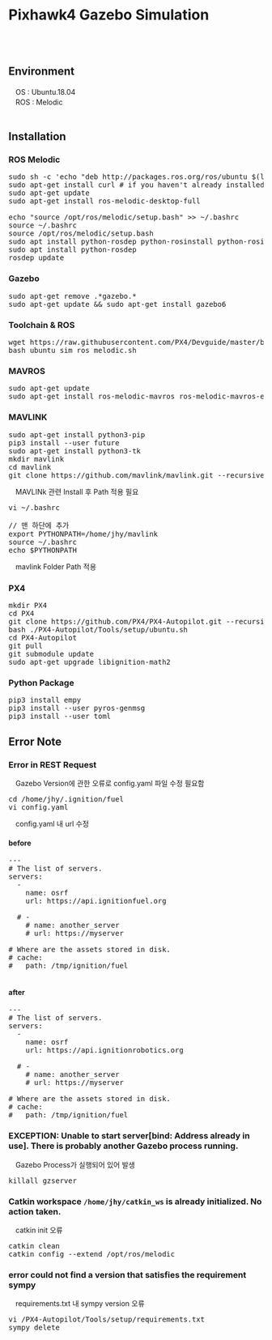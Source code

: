 # Pixhawk4 Gazebo Simulation
<br>
<br>

## Environment
　OS : Ubuntu.18.04
<br>
　ROS : Melodic
<br>
<br>
## Installation
### ROS Melodic
<pre>
sudo sh -c 'echo "deb http://packages.ros.org/ros/ubuntu $(lsb_release -sc) main" > /etc/apt/sources.list.d/ros-latest.list'
sudo apt-get install curl # if you haven't already installed curl curl -s https://raw.githubusercontent.com/ros/rosdistro/master/ros.asc | sudo apt-key add -
sudo apt-get update
sudo apt-get install ros-melodic-desktop-full

echo "source /opt/ros/melodic/setup.bash" >> ~/.bashrc
source ~/.bashrc
source /opt/ros/melodic/setup.bash
sudo apt install python-rosdep python-rosinstall python-rosinstall-generator python-wstool build-essential
sudo apt install python-rosdep
rosdep update
</pre>
### Gazebo
<pre>
sudo apt-get remove .*gazebo.*
sudo apt-get update && sudo apt-get install gazebo6
</pre>

### Toolchain & ROS
<pre>
wget https://raw.githubusercontent.com/PX4/Devguide/master/build_scripts/ubuntu_sim_ros_melodic.sh
bash ubuntu_sim_ros_melodic.sh
</pre>
### MAVROS
<pre>
sudo apt-get update
sudo apt-get install ros-melodic-mavros ros-melodic-mavros-extras
</pre>
### MAVLINK
<pre>
sudo apt-get install python3-pip
pip3 install --user future
sudo apt-get install python3-tk
mkdir mavlink
cd mavlink
git clone https://github.com/mavlink/mavlink.git --recursive
</pre>
　MAVLINk 관련 Install 후 Path 적용 필요
<pre>
vi ~/.bashrc

// 맨 하단에 추가
export PYTHONPATH=/home/jhy/mavlink
source ~/.bashrc 
echo $PYTHONPATH
</pre>
　mavlink Folder Path 적용
### PX4
<pre>
mkdir PX4
cd PX4
git clone https://github.com/PX4/PX4-Autopilot.git --recursive
bash ./PX4-Autopilot/Tools/setup/ubuntu.sh
cd PX4-Autopilot
git pull
git submodule update
sudo apt-get upgrade libignition-math2
</pre>
### Python Package
<pre>
pip3 install empy
pip3 install --user pyros-genmsg
pip3 install --user toml
</pre>
## Error Note
### Error in REST Request
　Gazebo Version에 관한 오류로 config.yaml 파일 수정 필요함
<pre>
cd /home/jhy/.ignition/fuel
vi config.yaml
</pre>
　config.yaml 내 url 수정
#### before
<pre>
---
# The list of servers.
servers:
  -
    name: osrf
    url: https://api.ignitionfuel.org

  # -
    # name: another_server
    # url: https://myserver

# Where are the assets stored in disk.
# cache:
#   path: /tmp/ignition/fuel

</pre>
#### after
<pre>
---
# The list of servers.
servers:
  -
    name: osrf
    url: https://api.ignitionrobotics.org

  # -
    # name: another_server
    # url: https://myserver

# Where are the assets stored in disk.
# cache:
#   path: /tmp/ignition/fuel
</pre>
### EXCEPTION: Unable to start server[bind: Address already in use]. There is probably another Gazebo process running.
　Gazebo Process가 실행되어 있어 발생
<pre>
killall gzserver
</pre>
### Catkin workspace `/home/jhy/catkin_ws` is already initialized. No action taken.
　catkin init 오류
<pre>
catkin clean
catkin config --extend /opt/ros/melodic
</pre>
### error could not find a version that satisfies the requirement sympy
　requirements.txt 내 sympy version 오류
<pre>
vi /PX4-Autopilot/Tools/setup/requirements.txt
sympy delete
</pre>
